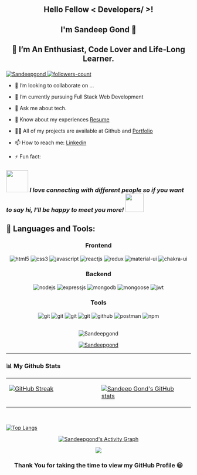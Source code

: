 
##  <p  align="center"> Hello Fellow < Developers/ >! </p>
##  <p  align="center"> I'm Sandeep Gond 👋</p>
## <p  align="center">  🌱 I’m An Enthusiast, Code Lover and Life-Long Learner. </p>
<p >
    <a href="https://github.com/Sandeepgond">
        <img src="https://komarev.com/ghpvc/?username=Sandeepgond&label=Profile%20views&color=0e75b6&style=flat" alt="Sandeepgond" />
    </a>
    <a href="https://github.com/Sandeepgond?tab=followers">
        <img src="https://img.shields.io/github/followers/Sandeepgond?label=Followers&style=social" alt="followers-count">
    </a>
</p>

- 👯 I’m looking to collaborate on ...
- 🔭 I’m currently pursuing Full Stack Web Development

- 💬 Ask me about tech. 
- 📄 Know about my experiences [Resume](https://drive.google.com/file/d/1sinTtZuAttCUGR4eY_pwXMShcPifOl0l/view?usp=sharing)
- 👨‍💻 All of my projects are available at Github and [Portfolio](https://sandeepgond.github.io/)
- 📫 How to reach me: [Linkedin](https://www.linkedin.com/in/sandeep-gond-160b9422b/)
- ⚡ Fun fact: 



### <img src="https://media.giphy.com/media/LnQjpWaON8nhr21vNW/giphy.gif" width="60"> <em><b>**I love connecting with different people</b> so if you want to say <b>hi, I'll be happy to meet you more!**</b></em> <img src="https://media.giphy.com/media/7j2hfyeVcDtf2/giphy.gif" width="50" />


## 🚀 Languages and Tools:
<div align="center">
 
 <div align="center"><h3 align="center">Frontend</h3>
<img src="https://img.shields.io/badge/html5-%23E34F26.svg?style=for-the-badge&logo=html5&logoColor=white" align="center" alt="html5">
<img src = "https://img.shields.io/badge/css3-%231572B6.svg?style=for-the-badge&logo=css3&logoColor=white" align="center" alt="css3">
<img src ="https://img.shields.io/badge/javascript-%23323330.svg?style=for-the-badge&logo=javascript&logoColor=%23F7DF1E" align="center" alt="javascript">
<img src="https://img.shields.io/badge/React-20232A?style=for-the-badge&logo=react&logoColor=61DAFB"  align="center" alt="reactjs" />
<img src="https://img.shields.io/badge/Redux-593D88?style=for-the-badge&logo=redux&logoColor=white"  align="center" alt="redux" />
<img src="https://img.shields.io/badge/Material%20UI-007FFF?style=for-the-badge&logo=mui&logoColor=white"  align="center" alt="material-ui"/>
<img src = "https://img.shields.io/badge/chakra ui-%234ED1C5.svg?style=for-the-badge&logo=chakraui&logoColor=white" align="center" alt="chakra-ui"/>
</div>
  <div align="center"><h3 align="center">Backend</h3> 
<img src="https://img.shields.io/badge/Node.js-339933?style=for-the-badge&logo=nodedotjs&logoColor=white" align="center" alt="nodejs" />
<img src="https://img.shields.io/badge/Express.js-000000?style=for-the-badge&logo=express&logoColor=white" align="center" alt="expressjs"/>
<img src="https://img.shields.io/badge/MongoDB-4EA94B?style=for-the-badge&logo=mongodb&logoColor=white" align="center" alt="mongodb"/>
<img src="https://img.shields.io/badge/mongoose-%2300f.svg?style=for-the-badge&logo=fastify&logoColor=white" align="center" alt="mongoose"/>
   <img src="https://img.shields.io/badge/JWT-black?style=for-the-badge&logo=JSON%20web%20tokens" align="center" alt="jwt"/>
 </div>
  <div align="center"><h3 align="center">Tools</h3> 
   <img src="https://img.shields.io/badge/heroku-%23430098.svg?style=for-the-badge&logo=heroku&logoColor=white" align="center" alt="git"/>
   <img src="https://img.shields.io/badge/netlify-%23000000.svg?style=for-the-badge&logo=netlify&logoColor=#00C7B7" align="center" alt="git"/>
   <img src="https://img.shields.io/badge/vercel-%23000000.svg?style=for-the-badge&logo=vercel&logoColor=whit" align="center" alt="git"/>
   <img src="https://img.shields.io/badge/Git-f44d27?style=for-the-badge&logo=git&logoColor=white"  align="center" alt="git"/>
<img src="https://img.shields.io/badge/GitHub-100000?style=for-the-badge&logo=github&logoColor=white"  align="center" alt="github"/>
<img src ="https://img.shields.io/badge/Postman-FF6C37?style=for-the-badge&logo=postman&logoColor=white" align="center" alt="postman">
<img src = "https://img.shields.io/badge/NPM-%23000000.svg?style=for-the-badge&logo=npm&logoColor=white" align="center" alt="npm">
   <br/>
 </div>
</div>
</br>


<p align="center"><img src="https://r7q6w9z6.rocketcdn.me/career/wp-content/uploads/2021/06/2-46.gif" alt="Sandeepgond"/></p>


<p align="center"> <a href="https://github.com/Sandeepgond/github-profile-trophy"><img src="https://github-profile-trophy.vercel.app/?username=Sandeepgond&row=1&column=6&theme=onedark" alt="Sandeepgond" /></a> </p>



---
###  <p>  📊 My Github Stats  </p>

  
  <table><tr><td valign="top" width="50%">
  
  
  
[![GitHub Streak](http://github-readme-streak-stats.herokuapp.com?user=Sandeepgond&theme=dark&background=000000)](https://git.io/streak-stats)

</td><td valign="top" width="50%">







<!----------------------------------- GitHub Stats Section ------------------------------------>



[![Sandeep Gond's GitHub stats](https://github-readme-stats.vercel.app/api?username=Sandeepgond&show_icons=true&theme=radical)](https://github.com/Sandeepgond)

</td></tr></table>  

<br/>


  [![Top Langs](https://github-readme-stats.vercel.app/api/top-langs/?username=Sandeepgond&layout=compact&theme=vision-friendly-dark)](https://github.com/Sandeepgond/github-readme-stats)
<p align="center"> </p>  


<p align="center">
<a  href="https://github.com/Sandeepgond/github-readme-activity-graph"><img alt="Sandeepgond's Activity Graph" src="https://activity-graph.herokuapp.com/graph?username=Sandeepgond&bg_color=000000&color=5BCDEC&line=5BCDEC&area_color=39FF14&point=FFFFFF&hide_border=true&area=true" /></a>
</p>

<p align="center">
<a href="https://github.com/Sandeepgond"><span>
<img align="center" src="https://github-profile-summary-cards.vercel.app/api/cards/profile-details?username=Sandeepgond&theme=dracula" />
</span></a> </p>


###  <p  align="center"> Thank You for taking the time to view my GitHub Profile 😄 </p>
<!----------------------------------- Top Repository Section ------------------------------------>


